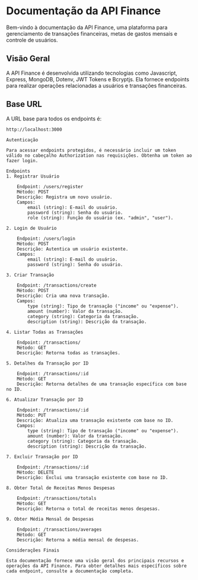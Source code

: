 # Documentação da API Finance

Bem-vindo à documentação da API Finance, uma plataforma para gerenciamento de transações financeiras, metas de gastos mensais e controle de usuários.

## Visão Geral

A API Finance é desenvolvida utilizando tecnologias como Javascript, Express, MongoDB, Dotenv, JWT Tokens e Bcryptjs. Ela fornece endpoints para realizar operações relacionadas a usuários e transações financeiras.

## Base URL

A URL base para todos os endpoints é:

```http
http://localhost:3000

Autenticação

Para acessar endpoints protegidos, é necessário incluir um token válido no cabeçalho Authorization nas requisições. Obtenha um token ao fazer login.

Endpoints
1. Registrar Usuário

    Endpoint: /users/register
    Método: POST
    Descrição: Registra um novo usuário.
    Campos:
        email (string): E-mail do usuário.
        password (string): Senha do usuário.
        role (string): Função do usuário (ex. "admin", "user").

2. Login de Usuário

    Endpoint: /users/login
    Método: POST
    Descrição: Autentica um usuário existente.
    Campos:
        email (string): E-mail do usuário.
        password (string): Senha do usuário.

3. Criar Transação

    Endpoint: /transactions/create
    Método: POST
    Descrição: Cria uma nova transação.
    Campos:
        type (string): Tipo de transação ("income" ou "expense").
        amount (number): Valor da transação.
        category (string): Categoria da transação.
        description (string): Descrição da transação.

4. Listar Todas as Transações

    Endpoint: /transactions/
    Método: GET
    Descrição: Retorna todas as transações.

5. Detalhes da Transação por ID

    Endpoint: /transactions/:id
    Método: GET
    Descrição: Retorna detalhes de uma transação específica com base no ID.

6. Atualizar Transação por ID

    Endpoint: /transactions/:id
    Método: PUT
    Descrição: Atualiza uma transação existente com base no ID.
    Campos:
        type (string): Tipo de transação ("income" ou "expense").
        amount (number): Valor da transação.
        category (string): Categoria da transação.
        description (string): Descrição da transação.

7. Excluir Transação por ID

    Endpoint: /transactions/:id
    Método: DELETE
    Descrição: Exclui uma transação existente com base no ID.

8. Obter Total de Receitas Menos Despesas

    Endpoint: /transactions/totals
    Método: GET
    Descrição: Retorna o total de receitas menos despesas.

9. Obter Média Mensal de Despesas

    Endpoint: /transactions/averages
    Método: GET
    Descrição: Retorna a média mensal de despesas.

Considerações Finais

Esta documentação fornece uma visão geral dos principais recursos e operações da API Finance. Para obter detalhes mais específicos sobre cada endpoint, consulte a documentação completa.
